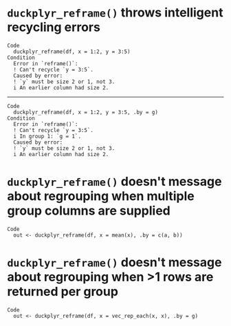 # `duckplyr_reframe()` throws intelligent recycling errors

    Code
      duckplyr_reframe(df, x = 1:2, y = 3:5)
    Condition
      Error in `reframe()`:
      ! Can't recycle `y = 3:5`.
      Caused by error:
      ! `y` must be size 2 or 1, not 3.
      i An earlier column had size 2.

---

    Code
      duckplyr_reframe(df, x = 1:2, y = 3:5, .by = g)
    Condition
      Error in `reframe()`:
      ! Can't recycle `y = 3:5`.
      i In group 1: `g = 1`.
      Caused by error:
      ! `y` must be size 2 or 1, not 3.
      i An earlier column had size 2.

# `duckplyr_reframe()` doesn't message about regrouping when multiple group columns are supplied

    Code
      out <- duckplyr_reframe(df, x = mean(x), .by = c(a, b))

# `duckplyr_reframe()` doesn't message about regrouping when >1 rows are returned per group

    Code
      out <- duckplyr_reframe(df, x = vec_rep_each(x, x), .by = g)

